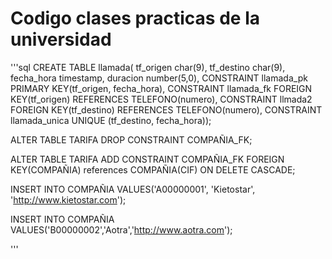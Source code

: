 # Codigo clases practicas de la universidad
'''sql
  CREATE TABLE llamada(
    tf_origen char(9),
    tf_destino char(9),
    fecha_hora timestamp,
    duracion number(5,0),
    CONSTRAINT llamada_pk PRIMARY KEY(tf_origen, fecha_hora),
    CONSTRAINT llamada_fk
    FOREIGN KEY(tf_origen) REFERENCES TELEFONO(numero),
    CONSTRAINT llmada2
    FOREIGN KEY(tf_destino) REFERENCES TELEFONO(numero),
    CONSTRAINT llamada_unica UNIQUE (tf_destino, fecha_hora));
    
  ALTER TABLE TARIFA
  DROP CONSTRAINT COMPAÑIA_FK;
  
  ALTER TABLE TARIFA
  ADD CONSTRAINT COMPAÑIA_FK FOREIGN KEY(COMPAÑIA) references COMPAÑIA(CIF) ON DELETE CASCADE;

  INSERT INTO COMPAÑIA 
VALUES('A00000001', 'Kietostar', 'http://www.kietostar.com');

INSERT INTO COMPAÑIA
VALUES('B00000002','Aotra','http://www.aotra.com');
  
'''
